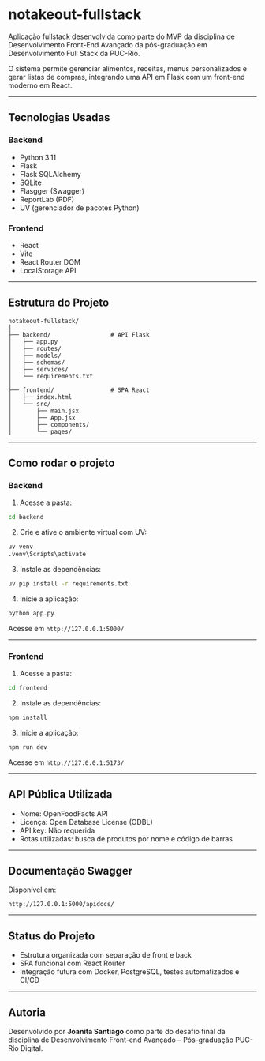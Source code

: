 # notakeout-fullstack

Aplicação fullstack desenvolvida como parte do MVP da disciplina de Desenvolvimento Front-End Avançado da pós-graduação em Desenvolvimento Full Stack da PUC-Rio.

O sistema permite gerenciar alimentos, receitas, menus personalizados e gerar listas de compras, integrando uma API em Flask com um front-end moderno em React.

---

## Tecnologias Usadas

### Backend
- Python 3.11
- Flask
- Flask SQLAlchemy
- SQLite
- Flasgger (Swagger)
- ReportLab (PDF)
- UV (gerenciador de pacotes Python)

### Frontend
- React
- Vite
- React Router DOM
- LocalStorage API

---

## Estrutura do Projeto

```
notakeout-fullstack/
│
├── backend/                 # API Flask
│   ├── app.py
│   ├── routes/
│   ├── models/
│   ├── schemas/
│   ├── services/
│   └── requirements.txt
│
├── frontend/                # SPA React
│   ├── index.html
│   └── src/
│       ├── main.jsx
│       ├── App.jsx
│       ├── components/
│       └── pages/
```

---

## Como rodar o projeto

### Backend

1. Acesse a pasta:

```bash
cd backend
```

2. Crie e ative o ambiente virtual com UV:

```bash
uv venv
.venv\Scripts\activate
```

3. Instale as dependências:

```bash
uv pip install -r requirements.txt
```

4. Inicie a aplicação:

```bash
python app.py
```

Acesse em `http://127.0.0.1:5000/`

---

### Frontend

1. Acesse a pasta:

```bash
cd frontend
```

2. Instale as dependências:

```bash
npm install
```

3. Inicie a aplicação:

```bash
npm run dev
```

Acesse em `http://127.0.0.1:5173/`

---

## API Pública Utilizada

- Nome: OpenFoodFacts API
- Licença: Open Database License (ODBL)
- API key: Não requerida
- Rotas utilizadas: busca de produtos por nome e código de barras

---

## Documentação Swagger

Disponível em:

```
http://127.0.0.1:5000/apidocs/
```

---

## Status do Projeto

- Estrutura organizada com separação de front e back
- SPA funcional com React Router
- Integração futura com Docker, PostgreSQL, testes automatizados e CI/CD

---

## Autoria

Desenvolvido por **Joanita Santiago** como parte do desafio final da disciplina de Desenvolvimento Front-end Avançado – Pós-graduação PUC-Rio Digital.